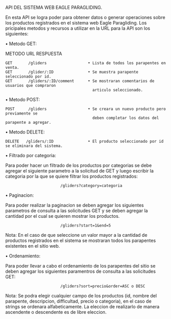 API DEL SISTEMA WEB EAGLE PARAGLIDING.

En esta API se logra poder para obtener datos o generar operaciones sobre los productos registrados en el sistema web Eagle Paragliding. 
Los pricipales metodos y recursos a utilizar en la URL para la API son los siguientes:

• Metodo GET:

   METODO	      URL	         	                    RESPUESTA

    GET	      /gliders	   	            • Lista de todos los parapentes en venta.
    GET	      /glider/:ID	            • Se muestra parapente seleccionado por id.
    GET	      /gliders/:ID/comment 	    • Se mostraran comentarios de usuarios que compraron      
                                          articulo seleccionado.

• Metodo POST:

    POST      /gliders                  • Se creara un nuevo producto pero previamente se 
                                          deben completar los datos del parapente a agregar.

• Metodo DELETE:

    DELETE   /gliders/:ID               • El producto seleccionado por id se eliminara del sistema.


• Filtrado por categoria:

Para poder hacer un filtrado de los productos por categorias se debe agregar el siguiente parametro a la solicitud de GET y luego escribir la categoria por la que se quiere filtrar los productos registrados:
    
                            /gliders?category=categoria

• Paginacion:

Para poder realizar la paginacion se deben agregar los siguientes parametros de consulta a las solicitudes GET y se deben agregar la cantidad por el cual se quieren mostrar los productos.

                            /gliders?start=1&end=5

Nota: En el caso de que seleccione un valor mayor a la cantidad de productos registrados en el sistema se mostraran todos los parapentes existentes en el sitio web.

• Ordenamiento:

Para poder llevar a cabo el ordenamiento de los parapentes del sitio se deben agregar los siguientes paramentros de consulta a las solicitudes GET:

                            /gliders?sort=precio&order=ASC o DESC

Nota: Se podra elegir cualquier campo de los productos (id, nombre del parapente, descripcion, difficultad, precio o categoria), en el caso de strings se ordenara alfabeticamente. La eleccion de realizarlo de manera ascendente o descendente es de libre eleccion.